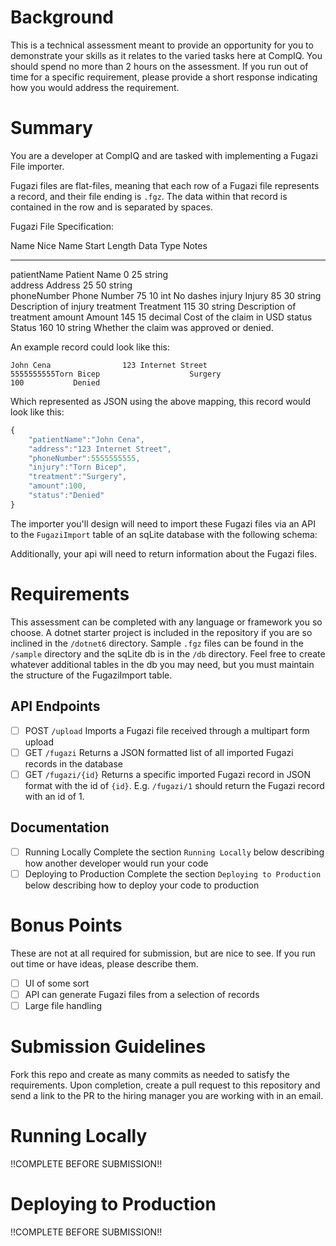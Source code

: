 # Background

This is a technical assessment meant to provide an opportunity for you
to demonstrate your skills as it relates to the varied tasks here at
CompIQ. You should spend no more than 2 hours on the assessment. If you
run out of time for a specific requirement, please provide a short
response indicating how you would address the requirement.

# Summary

You are a developer at CompIQ and are tasked with implementing a Fugazi
File importer.

Fugazi files are flat-files, meaning that each row of a Fugazi file
represents a record, and their file ending is `.fgz`. The data within
that record is contained in the row and is separated by spaces.

Fugazi File Specification:

  Name          Nice Name      Start   Length   Data Type   Notes
  ------------- -------------- ------- -------- ----------- -------------------------------------------
  patientName   Patient Name   0       25       string      
  address       Address        25      50       string      
  phoneNumber   Phone Number   75      10       int         No dashes
  injury        Injury         85      30       string      Description of injury
  treatment     Treatment      115     30       string      Description of treatment
  amount        Amount         145     15       decimal     Cost of the claim in USD
  status        Status         160     10       string      Whether the claim was approved or denied.

An example record could look like this:

`John Cena                123 Internet Street                               5555555555Torn Bicep                    Surgery                       100           Denied`

Which represented as JSON using the above mapping, this record would
look like this:

``` javascript
{
    "patientName":"John Cena",
    "address":"123 Internet Street",
    "phoneNumber":5555555555,
    "injury":"Torn Bicep",
    "treatment":"Surgery",
    "amount":100,
    "status":"Denied"
}
```

The importer you\'ll design will need to import these Fugazi files via
an API to the `FugaziImport` table of an sqLite database with the
following schema:

Additionally, your api will need to return information about the Fugazi
files.

# Requirements

This assessment can be completed with any language or framework you so
choose. A dotnet starter project is included in the repository if you
are so inclined in the `/dotnet6` directory. Sample `.fgz` files can be
found in the `/sample` directory and the sqLite db is in the `/db`
directory. Feel free to create whatever additional tables in the db you
may need, but you must maintain the structure of the FugaziImport table.

## API Endpoints

-   [ ] POST `/upload` Imports a Fugazi file received through a
    multipart form upload
-   [ ] GET `/fugazi` Returns a JSON formatted list of all imported
    Fugazi records in the database
-   [ ] GET `/fugazi/{id}` Returns a specific imported Fugazi record in
    JSON format with the id of `{id}`. E.g. `/fugazi/1` should return
    the Fugazi record with an id of 1.

## Documentation

-   [ ] Running Locally Complete the section `Running Locally` below
    describing how another developer would run your code
-   [ ] Deploying to Production Complete the section
    `Deploying to Production` below describing how to deploy your code
    to production

# Bonus Points

These are not at all required for submission, but are nice to see. If
you run out time or have ideas, please describe them.

-   [ ] UI of some sort
-   [ ] API can generate Fugazi files from a selection of records
-   [ ] Large file handling

# Submission Guidelines

Fork this repo and create as many commits as needed to satisfy the
requirements. Upon completion, create a pull request to this repository
and send a link to the PR to the hiring manager you are working with in
an email.

# Running Locally

!!COMPLETE BEFORE SUBMISSION!!

# Deploying to Production

!!COMPLETE BEFORE SUBMISSION!!